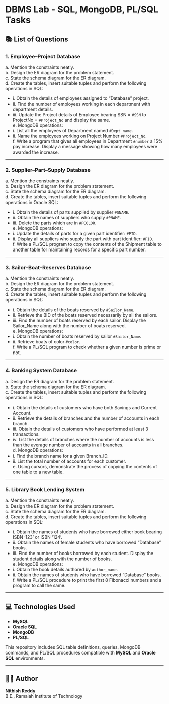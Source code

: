 # DBMS Lab - SQL, MongoDB, PL/SQL Tasks

## 📚 List of Questions

### 1. Employee–Project Database

a. Mention the constraints neatly.  
b. Design the ER diagram for the problem statement.  
c. State the schema diagram for the ER diagram.  
d. Create the tables, insert suitable tuples and perform the following operations in SQL:  
   - i. Obtain the details of employees assigned to “Database” project.  
   - ii. Find the number of employees working in each department with department details.  
   - iii. Update the Project details of Employee bearing SSN = `#SSN` to ProjectNo = `#Project_No` and display the same.  
e. MongoDB operations:  
   - i. List all the employees of Department named `#Dept_name`.  
   - ii. Name the employees working on Project Number `#Project_No`.  
f. Write a program that gives all employees in Department `#number` a 15% pay increase. Display a message showing how many employees were awarded the increase.

---

### 2. Supplier–Part–Supply Database

a. Mention the constraints neatly.  
b. Design the ER diagram for the problem statement.  
c. State the schema diagram for the ER diagram.  
d. Create the tables, insert suitable tuples and perform the following operations in Oracle SQL:  
   - i. Obtain the details of parts supplied by supplier `#SNAME`.  
   - ii. Obtain the names of suppliers who supply `#PNAME`.  
   - iii. Delete the parts which are in `#PCOLOR`.  
e. MongoDB operations:  
   - i. Update the details of parts for a given part identifier: `#PID`.  
   - ii. Display all suppliers who supply the part with part identifier: `#PID`.  
f. Write a PL/SQL program to copy the contents of the Shipment table to another table for maintaining records for a specific part number.

---

### 3. Sailor–Boat–Reserves Database

a. Mention the constraints neatly.  
b. Design the ER diagram for the problem statement.  
c. State the schema diagram for the ER diagram.  
d. Create the tables, insert suitable tuples and perform the following operations in SQL:  
   - i. Obtain the details of the boats reserved by `#Sailor_Name`.  
   - ii. Retrieve the BID of the boats reserved necessarily by all the sailors.  
   - iii. Find the number of boats reserved by each sailor. Display the Sailor_Name along with the number of boats reserved.  
e. MongoDB operations:  
   - i. Obtain the number of boats reserved by sailor `#Sailor_Name`.  
   - ii. Retrieve boats of color `#color`.  
f. Write a PL/SQL program to check whether a given number is prime or not.

---

### 4. Banking System Database

a. Design the ER diagram for the problem statement.  
b. State the schema diagram for the ER diagram.  
c. Create the tables, insert suitable tuples and perform the following operations in SQL:  
   - i. Obtain the details of customers who have both Savings and Current Account.  
   - ii. Retrieve the details of branches and the number of accounts in each branch.  
   - iii. Obtain the details of customers who have performed at least 3 transactions.  
   - iv. List the details of branches where the number of accounts is less than the average number of accounts in all branches.  
d. MongoDB operations:  
   - i. Find the branch name for a given Branch_ID.  
   - ii. List the total number of accounts for each customer.  
e. Using cursors, demonstrate the process of copying the contents of one table to a new table.

---

### 5. Library Book Lending System

a. Mention the constraints neatly.  
b. Design the ER diagram for the problem statement.  
c. State the schema diagram for the ER diagram.  
d. Create the tables, insert suitable tuples and perform the following operations in SQL:  
   - i. Obtain the names of students who have borrowed either book bearing ISBN ‘123’ or ISBN ‘124’.  
   - ii. Obtain the names of female students who have borrowed “Database” books.  
   - iii. Find the number of books borrowed by each student. Display the student details along with the number of books.  
e. MongoDB operations:  
   - i. Obtain the book details authored by `author_name`.  
   - ii. Obtain the names of students who have borrowed “Database” books.  
f. Write a PL/SQL procedure to print the first 8 Fibonacci numbers and a program to call the same.

---

## 💻 Technologies Used

- **MySQL**
- **Oracle SQL**
- **MongoDB**
- **PL/SQL**

This repository includes SQL table definitions, queries, MongoDB commands, and PL/SQL procedures compatible with **MySQL** and **Oracle SQL** environments.

---

## 👨‍💻 Author

**Nithish Reddy**  
B.E., Ramaiah Institute of Technology
